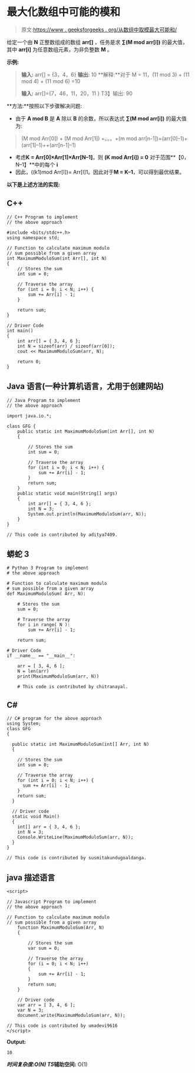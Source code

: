 # 最大化数组中可能的模和

> 原文:[https://www . geeksforgeeks . org/从数组中取模最大可能和/](https://www.geeksforgeeks.org/maximize-modulo-sum-possible-from-an-array/)

给定一个由 **N** 正整数组成的数组 **arr[]** ，任务是求 **∑(M mod arr[i])** 的最大值，其中 **arr[i]** 为任意数组元素，为非负整数 **M** 。

**示例:**

> **输入:** arr[] = {3，4，6}
> **输出:** 10
> **解释:**对于 M = 11，(11 mod 3) + (11 mod 4) + (11 mod 6) =10
> 
> **输入:** arr[]={7，46，11，20，11 }
> T3】输出: 90

**方法:**按照以下步骤解决问题:

*   由于 **A mod B** 是 **A** 除以 **B** 的余数，所以表达式 **∑(M mod arr[i])** 的最大值为:

> (M mod Arr[0]) + (M mod Arr[1]) +。。。+(m mod arr[n-1])=(arr[0]–1)+(arr[1]–1)++(arr[n-1]–1)

*   考虑**K = Arr[0]×Arr[1]×Arr[N–1]**，则 **(K mod Arr[i]) = 0** 对于范围**【0，N–1】**中的每个 **i**
*   因此，((k1)mod Arr[I])= Arr[I]1。因此对于**M = K–1**，可以得到最优结果。

**以下是上述方法的实现:**

## C++

```
// C++ Program to implement
// the above approach

#include <bits/stdc++.h>
using namespace std;

// Function to calculate maximum modulo
// sum possible from a given array
int MaximumModuloSum(int Arr[], int N)
{
    // Stores the sum
    int sum = 0;

    // Traverse the array
    for (int i = 0; i < N; i++) {
        sum += Arr[i] - 1;
    }

    return sum;
}

// Driver Code
int main()
{
    int arr[] = { 3, 4, 6 };
    int N = sizeof(arr) / sizeof(arr[0]);
    cout << MaximumModuloSum(arr, N);

    return 0;
}
```

## Java 语言(一种计算机语言，尤用于创建网站)

```
// Java Program to implement
// the above approach

import java.io.*;

class GFG {
    public static int MaximumModuloSum(int Arr[], int N)
    {

        // Stores the sum
        int sum = 0;

        // Traverse the array
        for (int i = 0; i < N; i++) {
            sum += Arr[i] - 1;
        }
        return sum;
    }
    public static void main(String[] args)
    {
        int arr[] = { 3, 4, 6 };
        int N = 3;
        System.out.println(MaximumModuloSum(arr, N));
    }
}

// This code is contributed by aditya7409.
```

## 蟒蛇 3

```
# Python 3 Program to implement
# the above approach

# Function to calculate maximum modulo
# sum possible from a given array
def MaximumModuloSum( Arr, N):

    # Stores the sum
    sum = 0;

    # Traverse the array
    for i in range( N ):
        sum += Arr[i] - 1;

    return sum;

# Driver Code
if __name__ == "__main__":

    arr = [ 3, 4, 6 ];
    N = len(arr)
    print(MaximumModuloSum(arr, N))

    # This code is contributed by chitranayal.
```

## C#

```
// C# program for the above approach
using System;
class GFG
{

  public static int MaximumModuloSum(int[] Arr, int N)
  {

    // Stores the sum
    int sum = 0;

    // Traverse the array
    for (int i = 0; i < N; i++) {
      sum += Arr[i] - 1;
    }
    return sum;
  }

  // Driver code
  static void Main()
  {
    int[] arr = { 3, 4, 6 };
    int N = 3;
    Console.WriteLine(MaximumModuloSum(arr, N));
  }
}

// This code is contributed by susmitakundugoaldanga.
```

## java 描述语言

```
<script>

// Javascript Program to implement
// the above approach

// Function to calculate maximum modulo
// sum possible from a given array
    function MaximumModuloSum(Arr, N)
    {

        // Stores the sum
        var sum = 0;

        // Traverse the array
        for (i = 0; i < N; i++)
        {
            sum += Arr[i] - 1;
        }
        return sum;
    }

    // Driver code
    var arr = [ 3, 4, 6 ];
    var N = 3;
    document.write(MaximumModuloSum(arr, N));

// This code is contributed by umadevi9616
</script>
```

**Output:** 

```
10
```

***时间复杂度:**O(N)*
T5**辅助空间:** O(1)